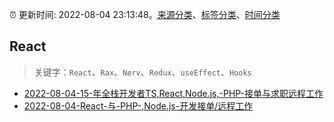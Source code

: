 :alarm_clock: 更新时间: 2022-08-04 23:13:48。[来源分类](../README.md)、[标签分类](../TAGS.md)、[时间分类](../TIMELINE.md)

## React


> 关键字：`React`、`Rax`、`Nerv`、`Redux`、`useEffect`、`Hooks`



- [2022-08-04-15-年全栈开发者TS,React,Node.js,-PHP-接单与求职远程工作](https://www.v2ex.com/t/870760) 
- [2022-08-04-React-与-PHP-,Node.js-开发接单/远程工作](https://www.v2ex.com/t/870759) 